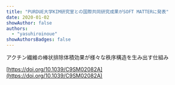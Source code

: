 ```yaml
---
title: "PURDUE大学KIM研究室との国際共同研究成果がSOFT MATTERに発表"
date: 2020-01-02
showAuthor: false
authors:
  - "yasuhiroinoue"
showAuthorsBadges: false
---
```


アクチン繊維の棒状排除体積効果が様々な秩序構造を生み出す仕組み

[https://doi.org/10.1039/C9SM02082A](https://doi.org/10.1039/C9SM02082A)

